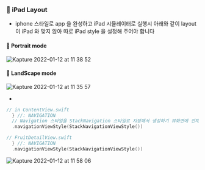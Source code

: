 ### 🔷 iPad Layout

- iphone 스타일로 app 을 완성하고 iPad 시뮬레이터로 실행시 아래와 같이 layout 이 iPad 와 맞지 않아 따로 iPad style 을 설정해 주어야 합니다

#### 📌 Portrait mode

![Kapture 2022-01-12 at 11 38 52](https://user-images.githubusercontent.com/28912774/149054031-51bb12cc-536f-4382-b406-a35f3c1b7cae.gif)

#### 📌 LandScape mode

![Kapture 2022-01-12 at 11 35 57](https://user-images.githubusercontent.com/28912774/149053820-4fb415e0-53af-4fc9-afe9-edb1c1db70fd.gif)

-

```swift
// in ContentView.swift
  } //: NAVIGATION
  // Navigation 스타일을 StackNavigation 스타일로 지정해서 생성하기 뷰화면에 전체적으로 차지할 수 있게 layout 변경
  .navigationViewStyle(StackNavigationViewStyle())

// FruitDetailView.swift
  } //: NAVIGATION
  .navigationViewStyle(StackNavigationViewStyle())

```

![Kapture 2022-01-12 at 11 58 06](https://user-images.githubusercontent.com/28912774/149056061-b33df3c5-3e06-4174-ac40-30a0ca147ab9.gif)
